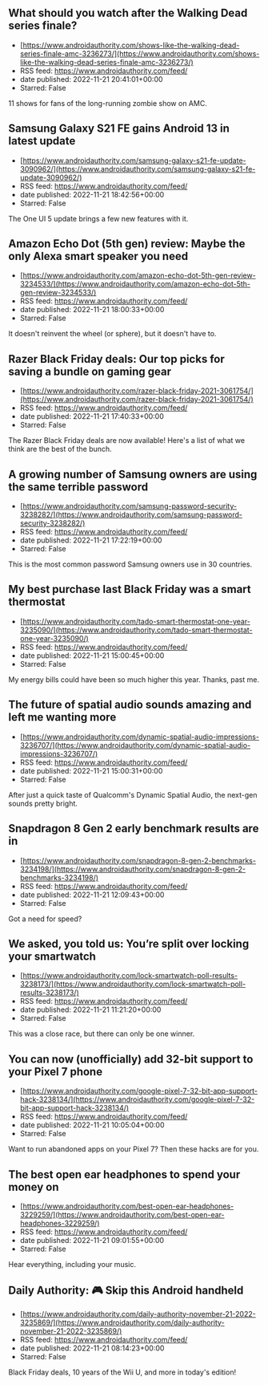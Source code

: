 ## What should you watch after the Walking Dead series finale?
 - [https://www.androidauthority.com/shows-like-the-walking-dead-series-finale-amc-3236273/](https://www.androidauthority.com/shows-like-the-walking-dead-series-finale-amc-3236273/)
 - RSS feed: https://www.androidauthority.com/feed/
 - date published: 2022-11-21 20:41:01+00:00
 - Starred: False

11 shows for fans of the long-running zombie show on AMC.

## Samsung Galaxy S21 FE gains Android 13 in latest update
 - [https://www.androidauthority.com/samsung-galaxy-s21-fe-update-3090962/](https://www.androidauthority.com/samsung-galaxy-s21-fe-update-3090962/)
 - RSS feed: https://www.androidauthority.com/feed/
 - date published: 2022-11-21 18:42:56+00:00
 - Starred: False

The One UI 5 update brings a few new features with it.

## Amazon Echo Dot (5th gen) review: Maybe the only Alexa smart speaker you need
 - [https://www.androidauthority.com/amazon-echo-dot-5th-gen-review-3234533/](https://www.androidauthority.com/amazon-echo-dot-5th-gen-review-3234533/)
 - RSS feed: https://www.androidauthority.com/feed/
 - date published: 2022-11-21 18:00:33+00:00
 - Starred: False

It doesn't reinvent the wheel (or sphere), but it doesn't have to.

## Razer Black Friday deals: Our top picks for saving a bundle on gaming gear
 - [https://www.androidauthority.com/razer-black-friday-2021-3061754/](https://www.androidauthority.com/razer-black-friday-2021-3061754/)
 - RSS feed: https://www.androidauthority.com/feed/
 - date published: 2022-11-21 17:40:33+00:00
 - Starred: False

The Razer Black Friday deals are now available! Here's a list of what we think are the best of the bunch.

## A growing number of Samsung owners are using the same terrible password
 - [https://www.androidauthority.com/samsung-password-security-3238282/](https://www.androidauthority.com/samsung-password-security-3238282/)
 - RSS feed: https://www.androidauthority.com/feed/
 - date published: 2022-11-21 17:22:19+00:00
 - Starred: False

This is the most common password Samsung owners use in 30 countries.

## My best purchase last Black Friday was a smart thermostat
 - [https://www.androidauthority.com/tado-smart-thermostat-one-year-3235090/](https://www.androidauthority.com/tado-smart-thermostat-one-year-3235090/)
 - RSS feed: https://www.androidauthority.com/feed/
 - date published: 2022-11-21 15:00:45+00:00
 - Starred: False

My energy bills could have been so much higher this year. Thanks, past me.

## The future of spatial audio sounds amazing and left me wanting more
 - [https://www.androidauthority.com/dynamic-spatial-audio-impressions-3236707/](https://www.androidauthority.com/dynamic-spatial-audio-impressions-3236707/)
 - RSS feed: https://www.androidauthority.com/feed/
 - date published: 2022-11-21 15:00:31+00:00
 - Starred: False

After just a quick taste of Qualcomm's Dynamic Spatial Audio, the next-gen sounds pretty bright.

## Snapdragon 8 Gen 2 early benchmark results are in
 - [https://www.androidauthority.com/snapdragon-8-gen-2-benchmarks-3234198/](https://www.androidauthority.com/snapdragon-8-gen-2-benchmarks-3234198/)
 - RSS feed: https://www.androidauthority.com/feed/
 - date published: 2022-11-21 12:09:43+00:00
 - Starred: False

Got a need for speed?

## We asked, you told us: You’re split over locking your smartwatch
 - [https://www.androidauthority.com/lock-smartwatch-poll-results-3238173/](https://www.androidauthority.com/lock-smartwatch-poll-results-3238173/)
 - RSS feed: https://www.androidauthority.com/feed/
 - date published: 2022-11-21 11:21:20+00:00
 - Starred: False

This was a close race, but there can only be one winner.

## You can now (unofficially) add 32-bit support to your Pixel 7 phone
 - [https://www.androidauthority.com/google-pixel-7-32-bit-app-support-hack-3238134/](https://www.androidauthority.com/google-pixel-7-32-bit-app-support-hack-3238134/)
 - RSS feed: https://www.androidauthority.com/feed/
 - date published: 2022-11-21 10:05:04+00:00
 - Starred: False

Want to run abandoned apps on your Pixel 7? Then these hacks are for you.

## The best open ear headphones to spend your money on
 - [https://www.androidauthority.com/best-open-ear-headphones-3229259/](https://www.androidauthority.com/best-open-ear-headphones-3229259/)
 - RSS feed: https://www.androidauthority.com/feed/
 - date published: 2022-11-21 09:01:55+00:00
 - Starred: False

Hear everything, including your music.

## Daily Authority: 🎮 Skip this Android handheld
 - [https://www.androidauthority.com/daily-authority-november-21-2022-3235869/](https://www.androidauthority.com/daily-authority-november-21-2022-3235869/)
 - RSS feed: https://www.androidauthority.com/feed/
 - date published: 2022-11-21 08:14:23+00:00
 - Starred: False

Black Friday deals, 10 years of the Wii U, and more in today's edition!

